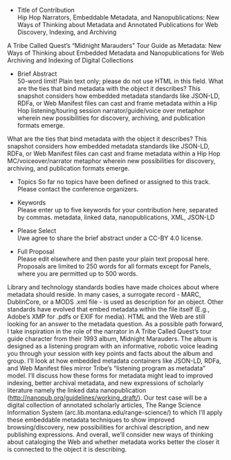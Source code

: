 * Title of Contribution 	
Hip Hop Narrators, Embeddable Metadata, and Nanopublications: New Ways of Thinking about Metadata and Annotated Publications for Web Discovery, Indexing, and Archiving 

A Tribe Called Quest’s “Midnight Marauders” Tour Guide as Metadata: New Ways of Thinking about Embedded Metadata and Nanopublications for Web Archiving and Indexing of Digital Collections

* Brief Abstract 	
50-word limit! Plain text only; please do not use HTML in this field.
What are the ties that bind metadata with the object it describes? This snapshot considers how embedded metadata standards like JSON-LD, RDFa, or Web Manifest files can cast and frame metadata within a Hip Hop listening/touring session narrator/guide/voice over metaphor wherein new possibilities for discovery, archiving, and publication formats emerge.

What are the ties that bind metadata with the object it describes? This snapshot considers how embedded metadata standards like JSON-LD, RDFa, or Web Manifest files can cast and frame metadata within a Hip Hop MC/voiceover/narrator metaphor wherein new possibilities for discovery, archiving, and publication formats emerge.

* Topics 
So far no topics have been defined or assigned to this track. Please contact the conference organizers.

* Keywords 	
Please enter up to five keywords for your contribution here, separated by commas.
metadata, linked data, nanopublications, XML, JSON-LD

* Please Select 	
 I/we agree to share the brief abstract under a CC-BY 4.0 license. 

* Full Proposal 	
Please edit elsewhere and then paste your plain text proposal here. Proposals are limited to 250 words for all formats except for Panels, where you are permitted up to 500 words.

Library and technology standards bodies have made choices about where metadata should reside. In many cases, a surrogate record - MARC, DublinCore, or a MODS .xml file - is used as description for an object. Other standards have evolved that embed metadata within the file itself (E.g., Adobe’s XMP for .pdfs or EXIF for media). HTML and the Web are still looking for an answer to the metadata question. As a possible path forward, I take inspiration in the role of the narrator in A Tribe Called Quest’s tour guide character from their 1993 album, Midnight Marauders. The album is designed as a listening program with an informative, robotic voice leading you through your session with key points and facts about the album and group. I’ll look at how embedded metadata containers like JSON-LD, RDFa, and Web Manifest files mirror Tribe’s “listening program as metadata” model. I’ll discuss how these forms for metadata might lead to improved indexing, better archival metadata, and new expressions of scholarly literature namely the linked data nanopublication (http://nanopub.org/guidelines/working_draft/). Our test case will be a digital collection of annotated scholarly articles, The Range Science Information System (arc.lib.montana.edu/range-science/) to which I’ll apply these embeddable metadata techniques to show improved browsing/discovery, new possibilities for archival description, and new publishing expressions. And overall, we’ll consider new ways of thinking about cataloging the Web and whether metadata works better the closer it is connected to the object it is describing.

